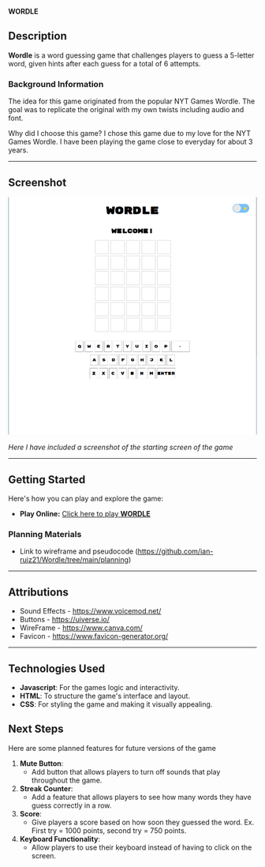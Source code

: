 **WORDLE**

## Description

**Wordle** is a word guessing game that challenges players to guess a 5-letter word, given hints after each guess for a total of 6 attempts.  

### Background Information

The idea for this game originated from the popular NYT Games Wordle. The goal was to replicate the original with my own twists including audio and font. 

Why did I choose this game? I chose this game due to my love for the NYT Games Wordle. I have been playing the game close to everyday for about 3 years.

---

## Screenshot

![Starting Screen](./wordleStartScreen.png)  

*Here I have included a screenshot of the starting screen of the game*

---

## Getting Started

Here's how you can play and explore the game:

- **Play Online:** [Click here to play **WORDLE**](https://ian-ruiz21.github.io/Wordle/)

### Planning Materials

- Link to wireframe and pseudocode (https://github.com/ian-ruiz21/Wordle/tree/main/planning)

---

## Attributions

- Sound Effects - https://www.voicemod.net/
- Buttons - https://uiverse.io/
- WireFrame - https://www.canva.com/
- Favicon - https://www.favicon-generator.org/

---

## Technologies Used
- **Javascript**: For the games logic and interactivity.
- **HTML**: To structure the game's interface and layout.
- **CSS**: For styling the game and making it visually appealing.

## Next Steps
Here are some planned features for future versions of the game
1. **Mute Button**:
    - Add button that allows players to turn off sounds that play throughout the game.
2. **Streak Counter**:
    - Add a feature that allows players to see how many words they have guess correctly in a row.
3. **Score**: 
    - Give players a score based on how soon they guessed the word. Ex. First try = 1000 points, second try = 750 points.
4. **Keyboard Functionality**:
    - Allow players to use their keyboard instead of having to click on the screen.